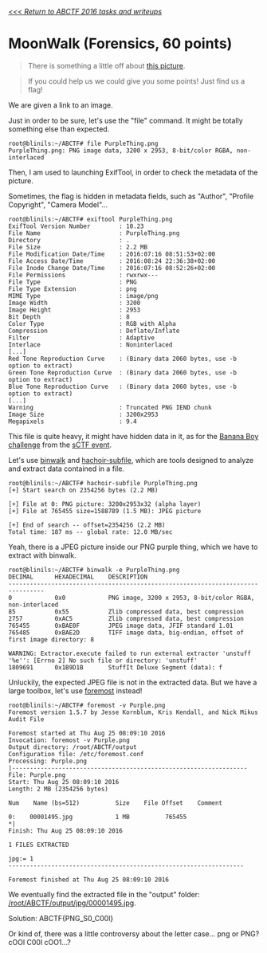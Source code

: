 _[<<< Return to ABCTF 2016 tasks and writeups](/abctf-2016)_
# MoonWalk (Forensics, 60 points)

>There is something a little off about [this picture](PurpleThing.png).

>If you could help us we could give you some points! Just find us a flag!

We are given a link to an image.

Just in order to be sure, let's use the "file" command. It might be totally something else than expected.

```console
root@blinils:~/ABCTF# file PurpleThing.png
PurpleThing.png: PNG image data, 3200 x 2953, 8-bit/color RGBA, non-interlaced
```

Then, I am used to launching ExifTool, in order to check the metadata of the picture.

Sometimes, the flag is hidden in metadata fields, such as "Author", "Profile Copyright", "Camera Model"...

```console
root@blinils:~/ABCTF# exiftool PurpleThing.png
ExifTool Version Number        : 10.23
File Name                      : PurpleThing.png
Directory                      : .
File Size                      : 2.2 MB
File Modification Date/Time    : 2016:07:16 08:51:53+02:00
File Access Date/Time          : 2016:08:24 22:36:38+02:00
File Inode Change Date/Time    : 2016:07:16 08:52:26+02:00
File Permissions               : rwxrwx---
File Type                      : PNG
File Type Extension            : png
MIME Type                      : image/png
Image Width                    : 3200
Image Height                   : 2953
Bit Depth                      : 8
Color Type                     : RGB with Alpha
Compression                    : Deflate/Inflate
Filter                         : Adaptive
Interlace                      : Noninterlaced
[...]
Red Tone Reproduction Curve    : (Binary data 2060 bytes, use -b option to extract)
Green Tone Reproduction Curve  : (Binary data 2060 bytes, use -b option to extract)
Blue Tone Reproduction Curve   : (Binary data 2060 bytes, use -b option to extract)
[...]
Warning                        : Truncated PNG IEND chunk
Image Size                     : 3200x2953
Megapixels                     : 9.4
```

This file is quite heavy, it might have hidden data in it,
as for the [Banana Boy challenge](/sctf-2016-q1/challenges/banana-boy-20) from the [sCTF event](/sctf-2016-q1).

Let's use [binwalk](http://tools.kali.org/forensics/binwalk) and
[hachoir-subfile](https://pypi.python.org/pypi/hachoir-subfile/0.5.3),
which are tools designed to analyze and extract data contained in a file.

```console
root@blinils:~/ABCTF# hachoir-subfile PurpleThing.png
[+] Start search on 2354256 bytes (2.2 MB)

[+] File at 0: PNG picture: 3200x2953x32 (alpha layer)
[+] File at 765455 size=1588789 (1.5 MB): JPEG picture
 
[+] End of search -- offset=2354256 (2.2 MB)
Total time: 187 ms -- global rate: 12.0 MB/sec
```

Yeah, there is a JPEG picture inside our PNG purple thing, which we have to extract with binwalk.

```console
root@blinils:~/ABCTF# binwalk -e PurpleThing.png
DECIMAL      HEXADECIMAL    DESCRIPTION
--------------------------------------------------------------------------------
0            0x0            PNG image, 3200 x 2953, 8-bit/color RGBA, non-interlaced
85           0x55           Zlib compressed data, best compression
2757         0xAC5          Zlib compressed data, best compression
765455       0xBAE0F        JPEG image data, JFIF standard 1.01
765485       0xBAE2D        TIFF image data, big-endian, offset of first image directory: 8
 
WARNING: Extractor.execute failed to run external extractor 'unstuff '%e'': [Errno 2] No such file or directory: 'unstuff'
1809691      0x1B9D1B       StuffIt Deluxe Segment (data): f
```

Unluckily, the expected JPEG file is not in the extracted data.
But we have a large toolbox, let's use [foremost](https://doc.ubuntu-fr.org/foremost) instead!

```console
root@blinils:~/ABCTF# foremost -v Purple.png
Foremost version 1.5.7 by Jesse Kornblum, Kris Kendall, and Nick Mikus
Audit File
 
Foremost started at Thu Aug 25 08:09:10 2016
Invocation: foremost -v Purple.png
Output directory: /root/ABCTF/output
Configuration file: /etc/foremost.conf
Processing: Purple.png
|------------------------------------------------------------------
File: Purple.png
Start: Thu Aug 25 08:09:10 2016
Length: 2 MB (2354256 bytes)
 
Num    Name (bs=512)          Size    File Offset    Comment
 
0:    00001495.jpg            1 MB          765455
*|
Finish: Thu Aug 25 08:09:10 2016
 
1 FILES EXTRACTED
   
jpg:= 1
------------------------------------------------------------------
 
Foremost finished at Thu Aug 25 08:09:10 2016
```

We eventually find the extracted file in the "output" folder: [/root/ABCTF/output/jpg/00001495.jpg](00001495.jpg).

Solution: ABCTF{PNG_S0_C00l}

Or kind of, there was a little controversy about the letter case... png or PNG? cOOl C00l cOO1...?

